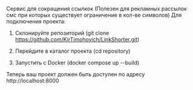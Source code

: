 Сервис для сокращения ссылкок (Полезен для рекламных рассылок смс при которых существует ограничение в кол-ве символов)
Для подключения проекта:
1) Склонируйте репозиторий
   (git clone https://github.com/KirTimohovich/LinkShorter.git)

2) Перейдите в каталог проекта (cd repository)

3) Запустить с Docker
   (docker compose up --build)

Теперь ваш проект должен быть доступен по адресу http://localhost:8000

